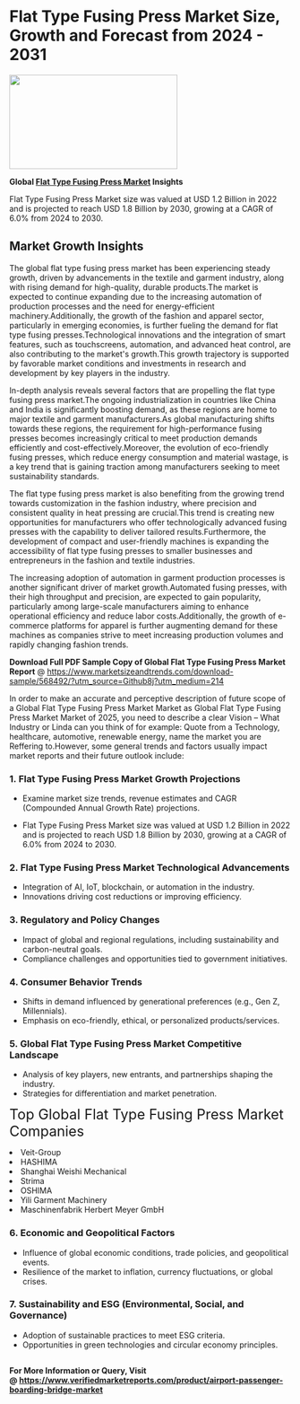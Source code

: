 <H1>Flat Type Fusing Press Market Size, Growth and Forecast from 2024 - 2031</H1><img class="aligncenter size-medium wp-image-584254" src="https://thirdeyenews.in/wp-content/uploads/2024/09/Global-Market-Research-300x168.jpeg" alt="" width="300" height="168" /><p><strong>Global&nbsp;<a href="https://www.marketsizeandtrends.com/download-sample/568492/?utm_source=Github8j?utm_medium=214">Flat Type Fusing Press Market</a> Insights</strong></p><p>Flat Type Fusing Press Market size was valued at USD 1.2 Billion in 2022 and is projected to reach USD 1.8 Billion by 2030, growing at a CAGR of 6.0% from 2024 to 2030.</p><p><h2>Market Growth Insights</h2> <p>The global flat type fusing press market has been experiencing steady growth, driven by advancements in the textile and garment industry, along with rising demand for high-quality, durable products.The market is expected to continue expanding due to the increasing automation of production processes and the need for energy-efficient machinery.Additionally, the growth of the fashion and apparel sector, particularly in emerging economies, is further fueling the demand for flat type fusing presses.Technological innovations and the integration of smart features, such as touchscreens, automation, and advanced heat control, are also contributing to the market's growth.This growth trajectory is supported by favorable market conditions and investments in research and development by key players in the industry.</p> <p>In-depth analysis reveals several factors that are propelling the flat type fusing press market.The ongoing industrialization in countries like China and India is significantly boosting demand, as these regions are home to major textile and garment manufacturers.As global manufacturing shifts towards these regions, the requirement for high-performance fusing presses becomes increasingly critical to meet production demands efficiently and cost-effectively.Moreover, the evolution of eco-friendly fusing presses, which reduce energy consumption and material wastage, is a key trend that is gaining traction among manufacturers seeking to meet sustainability standards.</p> <p>The flat type fusing press market is also benefiting from the growing trend towards customization in the fashion industry, where precision and consistent quality in heat pressing are crucial.This trend is creating new opportunities for manufacturers who offer technologically advanced fusing presses with the capability to deliver tailored results.Furthermore, the development of compact and user-friendly machines is expanding the accessibility of flat type fusing presses to smaller businesses and entrepreneurs in the fashion and textile industries.</p> <p>The increasing adoption of automation in garment production processes is another significant driver of market growth.Automated fusing presses, with their high throughput and precision, are expected to gain popularity, particularly among large-scale manufacturers aiming to enhance operational efficiency and reduce labor costs.Additionally, the growth of e-commerce platforms for apparel is further augmenting demand for these machines as companies strive to meet increasing production volumes and rapidly changing fashion trends.</p> <p><span class=""><strong>Download Full PDF Sample Copy of Global Flat Type Fusing Press Market Report</strong> @ <a href="https://www.marketsizeandtrends.com/download-sample/568492/?utm_source=Github8j?utm_medium=214" target="_blank">https://www.marketsizeandtrends.com/download-sample/568492/?utm_source=Github8j?utm_medium=214</a></span></p><p>In order to make an accurate and perceptive description of future scope of a Global&nbsp;Flat Type Fusing Press Market Market as Global&nbsp;Flat Type Fusing Press Market Market of 2025, you need to describe a clear Vision &ndash; What Industry or Linda can you think of for example: Quote from a Technology, healthcare, automotive, renewable energy, name the market you are Reffering to.However, some general trends and factors usually impact market reports and their future outlook include:</p><h3>1.&nbsp;<strong>Flat Type Fusing Press Market Growth Projections</strong></h3><ul><li>Examine market size trends, revenue estimates and CAGR (Compounded Annual Growth Rate) projections.</li><li><p>Flat Type Fusing Press Market size was valued at USD 1.2 Billion in 2022 and is projected to reach USD 1.8 Billion by 2030, growing at a CAGR of 6.0% from 2024 to 2030.</p></li></ul><h3>2.&nbsp;<strong>Flat Type Fusing Press Market Technological Advancements</strong></h3><ul><li>Integration of AI, IoT, blockchain, or automation in the industry.</li><li>Innovations driving cost reductions or improving efficiency.</li></ul><h3>3.&nbsp;<strong>Regulatory and Policy Changes</strong></h3><ul><li>Impact of global and regional regulations, including sustainability and carbon-neutral goals.</li><li>Compliance challenges and opportunities tied to government initiatives.</li></ul><h3>4.&nbsp;<strong>Consumer Behavior Trends</strong></h3><ul><li>Shifts in demand influenced by generational preferences (e.g., Gen Z, Millennials).</li><li>Emphasis on eco-friendly, ethical, or personalized products/services.</li></ul><h3>5.&nbsp;<strong>Global Flat Type Fusing Press Market Competitive Landscape</strong></h3><ul><li>Analysis of key players, new entrants, and partnerships shaping the industry.</li><li>Strategies for differentiation and market penetration.</li></ul><p data-pm-slice="1 1 []"><span style="color: inherit; font-family: inherit; font-size: 25px;">Top Global Flat Type Fusing Press Market Companies</span></p><div class="" data-test-id=""><p><li>Veit-Group</li><li> HASHIMA</li><li> Shanghai Weishi Mechanical</li><li> Strima</li><li> OSHIMA</li><li> Yili Garment Machinery</li><li> Maschinenfabrik Herbert Meyer GmbH</li></p></div><h3>6.&nbsp;<strong>Economic and Geopolitical Factors</strong></h3><ul><li>Influence of global economic conditions, trade policies, and geopolitical events.</li><li>Resilience of the market to inflation, currency fluctuations, or global crises.</li></ul><h3>7.&nbsp;<strong>Sustainability and ESG (Environmental, Social, and Governance)</strong></h3><ul><li>Adoption of sustainable practices to meet ESG criteria.</li><li>Opportunities in green technologies and circular economy principles.</li></ul><h2><strong style="font-size: 14px;">For More Information or Query, Visit @&nbsp;</strong><a style="background-color: #ffffff; font-size: 14px;" href="https://www.marketsizeandtrends.com/report/flat-type-fusing-press-market/" target="_blank">https://www.verifiedmarketreports.com/product/airport-passenger-boarding-bridge-market</a></h2>